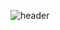 ![header](https://capsule-render.vercel.app/api?type=waving&color=0:ff5858,100:f09819&height=300&section=header&text=Hi.%20I'm%20Modac&fontSize=90&fontColor=ffffff)
